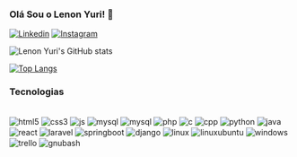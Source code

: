### Olá Sou o Lenon Yuri! 🙂
[![Linkedin](https://img.shields.io/badge/LinkedIn-0077B5?style=for-the-badge&logo=linkedin&logoColor=white)](https://br.linkedin.com/in/lenon-yuri-silva-9a609b19a?original_referer=https%3A%2F%2Fwww.google.com%2F)
[![Instagram](https://img.shields.io/badge/Instagram-E4405F?style=for-the-badge&logo=instagram&logoColor=white)](https://www.instagram.com/lenonyuri/)

![Lenon Yuri's GitHub stats](https://github-readme-stats.vercel.app/api?username=LYuri26&show_icons=true&theme=radical)

[![Top Langs](https://github-readme-stats.vercel.app/api/top-langs/?username=LYuri26&layout=donut)](https://github.com/anuraghazra/github-readme-stats)

### Tecnologias

<div style = "display: inline_block"> <br/>
<img align = "center" alt = "html5" src = "https://img.shields.io/badge/HTML5-E34F26?style=for-the-badge&logo=html5&logoColor=white"/>
<img align = "center" alt = "css3" src = "https://img.shields.io/badge/CSS3-1572B6?style=for-the-badge&logo=css3&logoColor=white"/>
<img align = "center" alt = "js" src = "https://img.shields.io/badge/JavaScript-323330?style=for-the-badge&logo=javascript&logoColor=F7DF1E"/>
<img align = "center" alt = "mysql" src = "https://img.shields.io/badge/MySQL-005C84?style=for-the-badge&logo=mysql&logoColor=white"/>
<img align = "center" alt = "mysql" src = "https://img.shields.io/badge/MariaDB-003545?style=for-the-badge&logo=mariadb&logoColor=white"/>
<img align = "center" alt = "php" src = "https://img.shields.io/badge/PHP-777BB4?style=for-the-badge&logo=php&logoColor=white"/>
<img align = "center" alt = "c" src = "https://img.shields.io/badge/C-00599C?style=for-the-badge&logo=c&logoColor=white"/>
<img align = "center" alt = "cpp" src = "https://img.shields.io/badge/C%2B%2B-00599C?style=for-the-badge&logo=c%2B%2B&logoColor=white"/>
<img align = "center" alt = "python" src = "https://img.shields.io/badge/Python-14354C?style=for-the-badge&logo=python&logoColor=white"/>
<img align = "center" alt = "java" src = "https://img.shields.io/badge/Java-ED8B00?style=for-the-badge&logo=openjdk&logoColor=white"/>
<img align = "center" alt = "react" src = "https://img.shields.io/badge/React-20232A?style=for-the-badge&logo=react&logoColor=61DAFB"/>
<img align = "center" alt = "laravel" src = "https://img.shields.io/badge/Laravel-FF2D20?style=for-the-badge&logo=laravel&logoColor=white"/>
<img align = "center" alt = "springboot" src = "https://img.shields.io/badge/Spring-6DB33F?style=for-the-badge&logo=spring&logoColor=white"/>
<img align = "center" alt = "django" src = "https://img.shields.io/badge/Django-092E20?style=for-the-badge&logo=django&logoColor=white"/>
<img align = "center" alt = "linux" src = "https://img.shields.io/badge/Linux-FCC624?style=for-the-badge&logo=linux&logoColor=black"/>
<img align = "center" alt = "linuxubuntu" src = "https://img.shields.io/badge/Ubuntu-E95420?style=for-the-badge&logo=ubuntu&logoColor=white"/>
<img align = "center" alt = "windows" src = "https://img.shields.io/badge/Windows-0078D6?style=for-the-badge&logo=windows&logoColor=white"/>
<img align = "center" alt = "trello" src = "https://img.shields.io/badge/Trello-0052CC?style=for-the-badge&logo=trello&logoColor=white"/>
<img align = "center" alt = "gnubash" src = "https://img.shields.io/badge/GNU%20Bash-4EAA25?style=for-the-badge&logo=GNU%20Bash&logoColor=white"/>

</div>
